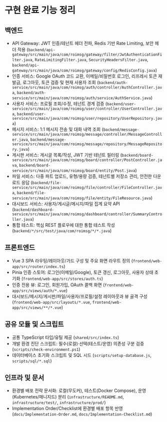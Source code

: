 # 구현 완료 기능 정리

## 백엔드

- API Gateway: JWT 인증/테넌트 헤더 전파, Redis 기반 Rate Limiting, 보안 헤더 적용 (`backend/api-gateway/src/main/java/com/roimsg/gateway/filter/JwtAuthenticationFilter.java`, `RateLimitingFilter.java`, `SecurityHeadersFilter.java`, `backend/api-gateway/src/main/java/com/roimsg/gateway/config/RedisConfig.java`)
- 인증 서비스: Google OAuth 코드 교환, 이메일/비밀번호 로그인, 리프레시 토큰 재발급, 로그아웃, 토큰 검증 및 현재 사용자 조회 (`backend/auth-service/src/main/java/com/roimsg/auth/controller/AuthController.java`, `backend/auth-service/src/main/java/com/roimsg/auth/service/AuthService.java`)
- 사용자 서비스: 프로필 조회/수정, 테넌트 경계 검증 (`backend/user-service/src/main/java/com/roimsg/user/controller/UserController.java`, `backend/user-service/src/main/java/com/roimsg/user/repository/UserRepository.java`)
- 메시지 서비스: 1:1 메시지 전송 및 대화 내역 조회 (`backend/message-service/src/main/java/com/roimsg/message/controller/MessageController.java`, `backend/message-service/src/main/java/com/roimsg/message/repository/MessageRepository.java`)
- 게시판 서비스: 게시글 목록/작성, JWT 기반 테넌트 필터링 (`backend/board-service/src/main/java/com/roimsg/board/controller/PostController.java`, `backend/board-service/src/main/java/com/roimsg/board/entity/Post.java`)
- 파일 서비스: 다중 파트 업로드, 유형/용량 검증, 테넌트별 저장소 관리, 안전한 다운로드 응답 (`backend/file-service/src/main/java/com/roimsg/file/controller/FileController.java`, `backend/file-service/src/main/java/com/roimsg/file/entity/FileResource.java`)
- 대시보드 서비스: 사용자/게시글/메시지/파일 집계 요약 API (`backend/dashboard-service/src/main/java/com/roimsg/dashboard/controller/SummaryController.java`)
- 통합 테스트: 핵심 REST 플로우에 대한 통합 테스트 작성 (`backend/*/src/test/java/com/roimsg/*/*.java`)

## 프론트엔드

- Vue 3 SPA 라우팅/레이아웃/가드 구성 및 주요 화면 라우트 정의 (`frontend/web-app/src/router/index.ts`)
- Pinia 인증 스토어: 로그인(이메일/Google), 토큰 갱신, 로그아웃, 사용자 상태 초기화 (`frontend/web-app/src/stores/auth.ts`)
- 인증 전용 뷰: 로그인, 회원가입, OAuth 콜백 화면 (`frontend/web-app/src/views/auth/*.vue`)
- 대시보드/메시지/게시판/파일/사용자/프로필/설정 레이아웃과 뷰 골격 구성 (`frontend/web-app/src/layouts/*.vue`, `frontend/web-app/src/views/**/*.vue`)

## 공유 모듈 및 스크립트

- 공통 TypeScript 타입/유틸 제공 (`shared/src/index.ts`)
- 개발 환경 진단 스크립트: 필수(로컬)·선택(테스트/운영) 의존성 구분 검증 (`scripts/check-environment.ps1`)
- 데이터베이스 초기화 스크립트 및 SQL 시드 (`scripts/setup-database.js`, `scripts/sql/*.sql`)

## 인프라 및 문서

- 환경별 배포 전략 문서화: 로컬(무도커), 테스트(Docker Compose), 운영(Kubernetes/매니지드) 분리 (`infrastructure/README.md`, `infrastructure/test/`, `infrastructure/prod/`)
- Implementation Order/Checklist에 환경별 배포 항목 반영 (`docs/Implementation-Order.md`, `docs/Implementation-Checklist.md`)
